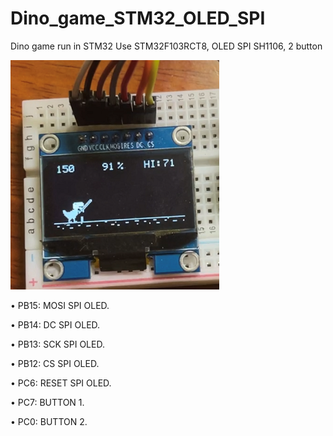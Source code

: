 # Dino_game_STM32_OLED_SPI
Dino game run in STM32
Use STM32F103RCT8, OLED SPI SH1106, 2 button


![alt text](https://github.com/xavis123/Dino_game_STM32_OLED_SPI/blob/c6e8a94b23d246fa953ada3cb53f23e79e41ec63/IMG_2112.png?raw=true)



•	PB15: MOSI SPI OLED.

•	PB14: DC SPI OLED.

•	PB13: SCK SPI OLED.

•	PB12: CS SPI OLED.

•	PC6: RESET SPI  OLED.

•	PC7: BUTTON 1.

•	PC0: BUTTON 2.

